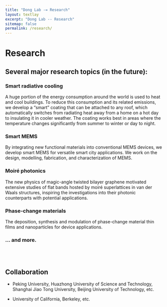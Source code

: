 ```yaml
---
title: "Dong Lab -= Research"
layout: textlay
excerpt: "Dong Lab -- Research"
sitemap: false
permalink: /research/
---
```


# Research

## Several major research topics (in the future):

### Smart radiative cooling

A huge portion of the energy consumption around the world is used to heat and cool buildings. To reduce this consumption and its related emissions, we develop a “smart” coating that can be attached to any roof, which automatically switches from radiating heat away from a home on a hot day to insulating it in cooler weather. The coating works best in areas where the temperature changes significantly from summer to winter or day to night.

### Smart MEMS

By integrating new functional materials into conventional MEMS devices, we develop smart MEMS for versatile smart city applications. We work on the design, modelling, fabrication, and characterization of MEMS.

### Moiré photonics

The new physics of magic-angle twisted bilayer graphene motivated extensive studies of flat bands hosted by moiré superlattices in van der Waals structures, inspiring the investigations into their photonic counterparts with potential applications.
  
### Phase-change materials

The deposition, synthesis and modulation of phase-change material thin films and nanoparticles for device applications.

### ... and more.


<br/>
<br/>


## Collaboration

* Peking University, Huazhong University of Science and Technology, Shanghai Jiao Tong University, Beijing University of Technology, etc.

* University of California, Berkeley, etc.



